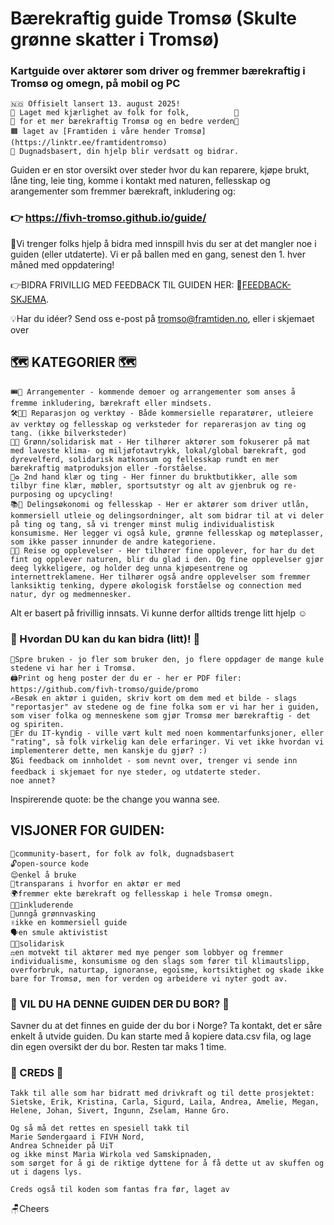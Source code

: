 # Bærekraftig guide Tromsø (Skulte grønne skatter i Tromsø)
### Kartguide over aktører som driver og fremmer bærekraftig i Tromsø og omegn, på mobil og PC
    🇳🇴 Offisielt lansert 13. august 2025!
    💚 Laget med kjærlighet av folk for folk,          💚
    💚 for et mer bærekraftig Tromsø og en bedre verden💚
    🟧 laget av [Framtiden i våre hender Tromsø](https://linktr.ee/framtidentromso)
    🔵 Dugnadsbasert, din hjelp blir verdsatt og bidrar.


Guiden er en stor oversikt over steder hvor du kan reparere, kjøpe brukt, låne ting, leie ting, komme i kontakt med naturen, fellesskap og arangementer som fremmer bærekraft, inkludering og:
### 👉 https://fivh-tromso.github.io/guide/


🫵Vi trenger folks hjelp å bidra med innspill hvis du ser at det mangler noe i guiden (eller utdaterte). Vi er på ballen med en gang, senest den 1. hver måned med oppdatering! 

👉BIDRA FRIVILLIG MED FEEDBACK TIL GUIDEN HER: 📍[FEEDBACK-SKJEMA](https://forms.office.com/e/sn8SK5iuQF). 

💡Har du idéer? Send oss e-post på tromso@framtiden.no, eller i skjemaet over


## 🗺️ KATEGORIER 🗺️
    
    🎟️📣 Arrangementer - kommende demoer og arrangementer som anses å fremme inkludering, bærekraft eller mindsets.
    🛠️👨‍🔧 Reparasjon og verktøy	- Både kommersielle reparatører, utleiere av verktøy og fellesskap og verksteder for reparerasjon av ting og tang. (ikke bilverksteder)
    🍴🌱 Grønn/solidarisk mat	- Her tilhører aktører som fokuserer på mat med laveste klima- og miljøfotavtrykk, lokal/global bærekraft, god dyrevelferd, solidarisk matkonsum og fellesskap rundt en mer bærekraftig matproduksjon eller -forståelse.
    👕♻️ 2nd hand klær og ting - Her finner du bruktbutikker, alle som tilbyr fine klær, møbler, sportsutstyr og alt av gjenbruk og re-purposing og upcycling!
    📚🤝 Delingsøkonomi og fellesskap - Her er aktører som driver utlån, kommersiell utleie og delingsordninger, alt som bidrar til at vi deler på ting og tang, så vi trenger minst mulig individualistisk konsumisme. Her legger vi også kule, grønne fellesskap og møteplasser, som ikke passer innunder de andre kategoriene.
    🚌🌄 Reise og opplevelser - Her tilhører fine opplever, for har du det fint og opplever naturen, blir du glad i den. Og fine opplevelser gjør deeg lykkeligere, og holder deg unna kjøpesentrene og internettreklamene. Her tilhører også andre opplevelser som fremmer lanksiktig tenking, dypere økologisk forståelse og connection med natur, dyr og medmennesker.


Alt er basert på frivillig innsats. Vi kunne derfor alltids trenge litt hjelp ☺️
### 🦸 Hvordan DU kan du kan bidra (litt)! 🦸
    
    💬Spre bruken - jo fler som bruker den, jo flere oppdager de mange kule stedene vi har her i Tromsø.
    🖨️Print og heng poster der du er - her er PDF filer: https://github.com/fivh-tromso/guide/promo
    ✍️Besøk en aktør i guiden, skriv kort om dem med et bilde - slags "reportasjer" av stedene og de fine folka som er vi har her i guiden, som viser folka og menneskene som gjør Tromsø mer bærekraftig - det  og spiriten.
    👾Er du IT-kyndig - ville vært kult med noen kommentarfunksjoner, eller "rating", så folk virkelig kan dele erfaringer. Vi vet ikke hvordan vi implementerer dette, men kanskje du gjør? :)
    🎖️Gi feedback om innholdet - som nevnt over, trenger vi sende inn feedback i skjemaet for nye steder, og utdaterte steder.
    noe annet?

Inspirerende quote: be the change you wanna see.



## VISJONER FOR GUIDEN:
    👬community-basert, for folk av folk, dugnadsbasert
    🔓open-source kode
    😌enkel å bruke
    🫥transparans i hvorfor en aktør er med
    🌍fremmer ekte bærekraft og fellesskap i hele Tromsø omegn.
    🏳️‍🌈inkluderende
    🚨unngå grønnvasking
    ✌️ikke en kommersiell guide
    🗣️en smule aktivistist
    🧑‍🏭solidarisk
    ⚖️en motvekt til aktører med mye penger som lobbyer og fremmer individualisme, konsumisme og den slags som fører til klimautslipp, overforbruk, naturtap, ignoranse, egoisme, kortsiktighet og skade ikke bare for Tromsø, men for verden og arbeidere vi nyter godt av.

### 🤔 VIL DU HA DENNE GUIDEN DER DU BOR? 🤔

Savner du at det finnes en guide der du bor i Norge? Ta kontakt, det er såre enkelt å utvide guiden. Du kan starte med å kopiere data.csv fila, og lage din egen oversikt der du bor. Resten tar maks 1 time.

### 👏 CREDS 👏

    Takk til alle som har bidratt med drivkraft og til dette prosjektet: 
    Sietske, Erik, Kristina, Carla, Sigurd, Laila, Andrea, Amelie, Megan, 
    Helene, Johan, Sivert, Ingunn, Zselam, Hanne Gro.

    Og så må det rettes en spesiell takk til 
    Marie Søndergaard i FIVH Nord, 
    Andrea Schneider på UiT 
    og ikke minst Maria Wirkola ved Samskipnaden, 
    som sørget for å gi de riktige dyttene for å få dette ut av skuffen og ut i dagens lys.

    Creds også til koden som fantas fra før, laget av 


🪑Cheers
